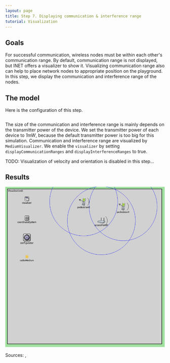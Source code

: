 ```yaml
---
layout: page
title: Step 7. Displaying communication & interference range
tutorial: Visualization
---
```


## Goals
For successful communication, wireless nodes must be within each other's
communication range. By default, communication range is not displayed, but INET
offers a visualizer to show it. Visualizing communication range also can help
to place network nodes to appropriate position on the playground.
In this step, we display the communication and interference range of the nodes.

## The model
Here is the configuration of this step.
<pre class="snippet" src="../../visualization/omnetpp.ini" from="\[Config Visualization07\]" until="#---"></pre>

The size of the communication and interference range is mainly depends on
the transmitter power of the device.
We set the transmitter power of each device to *1mW*, because the default transmitter power
is too big for this simulation.
Communication and interference range are visualized by `MediumVisualizer`.
We enable the `visualizer` by setting `displayCommunicationRanges` and
`displayInterferenceRanges` to true.

TODO: Visualization of velocity and orientation is disabled in this step...

## Results

<img class="screen" src="step7_result_2d.png"  onclick="imageFullSizeZoom(this);" style="cursor:zoom-in">

<!--
<img src="step3_result1.png">
<img src="step3_result2.png">
If we run the simulation in the 3D Scene view mode, we can see the three nodes and circles around them.
Each node is in the center of a circle, that circle is the node's communication range.

We configured the visualization of interference ranges too.
These are also on the map, but they're very big, so we have to zoom out or move to any direction to see these ranges.
The communication and interference ranges seen in the Module view mode too.

When we run the simulation, the pedestrians associate with the access point.
In Module view mode there's a bubble message when its happens.
-->
Sources: <a srcfile="../visualization/omnetpp.ini" />, <a srcfile="../visualization/VisualizationD.ned" />
